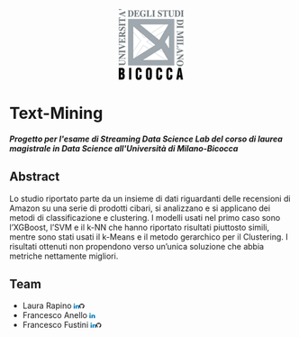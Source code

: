 <p align="center">
<img src="https://github.com/albi9702/Kobe-Vs-Machine-Learning/blob/master/Immagini/Logo-Bicocca.png"/>
</p>

# Text-Mining

##### Progetto per l'esame di Streaming Data Science Lab del corso di laurea magistrale in Data Science all'Università di Milano-Bicocca

## Abstract 

Lo studio riportato parte da un insieme di dati riguardanti delle recensioni di Amazon su una serie di prodotti cibari, si analizzano e si applicano dei metodi di classificazione e clustering. I modelli usati nel primo caso sono l’XGBoost, l’SVM e il k-NN che hanno riportato risultati piuttosto simili, mentre sono stati usati il k-Means e il metodo gerarchico per il Clustering. I risultati ottenuti non propendono verso un’unica soluzione che abbia metriche nettamente migliori.

## Team

- Laura Rapino <a href = "https://www.linkedin.com/in/laura-r-3313061b7/"><img src="https://github.com/albi9702/Kobe-Vs-Machine-Learning/blob/master/Immagini/linkedin.png" width = "2%"></a><a href = "https://github.com/laura-rapino98"><img src="https://github.com/albi9702/Kobe-Vs-Machine-Learning/blob/master/Immagini/github.png" width = "2%"></a>
- Francesco Anello <a href = "https://www.linkedin.com/in/francesco-anello-232ba5196/"><img src="https://github.com/albi9702/Kobe-Vs-Machine-Learning/blob/master/Immagini/linkedin.png" width = "2%"></a>
- Francesco Fustini <a href = "https://www.linkedin.com/in/francesco-fustini-3158b115a/"><img src="https://github.com/albi9702/Kobe-Vs-Machine-Learning/blob/master/Immagini/linkedin.png" width = "2%"></a><a href = "https://github.com/FrancescoFustini"><img src="https://github.com/albi9702/Kobe-Vs-Machine-Learning/blob/master/Immagini/github.png" width = "2%"></a>

